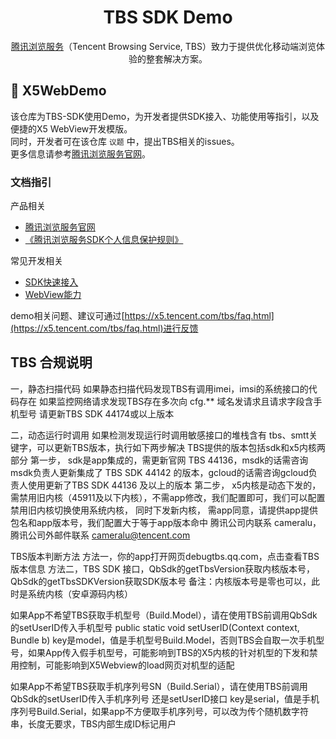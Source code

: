 <h1 align="center">TBS SDK Demo</h1>

<p align="center">
<a href="https://x5.tencent.com/">腾讯浏览服务</a>（Tencent Browsing Service, TBS）致力于提供优化移动端浏览体验的整套解决方案。
</p>

## 🌟 X5WebDemo

该仓库为TBS-SDK使用Demo，为开发者提供SDK接入、功能使用等指引，以及便捷的X5 WebView开发模版。  
同时，开发者可在该仓库 `议题` 中，提出TBS相关的issues。  
更多信息请参考[腾讯浏览服务官网](https://x5.tencent.com/)。

### 文档指引

产品相关
- [腾讯浏览服务官网](https://x5.tencent.com/)
- [《腾讯浏览服务SDK个人信息保护规则》](https://x5.tencent.com/docs/privacy.html)

常见开发相关
- [SDK快速接入](https://x5.tencent.com/docs/access.html)
- [WebView能力](https://docs.qq.com/doc/DSndPaG5SSkdDUmxZ)

demo相关问题、建议可通过[https://x5.tencent.com/tbs/faq.html](https://x5.tencent.com/tbs/faq.html)进行反馈

## TBS 合规说明

一，静态扫描代码
如果静态扫描代码发现TBS有调用imei，imsi的系统接口的代码存在
如果监控网络请求发现TBS存在多次向 cfg.** 域名发请求且请求字段含手机型号
请更新TBS SDK 44174或以上版本

二，动态运行时调用
如果检测发现运行时调用敏感接口的堆栈含有 tbs、smtt关键字，可以更新TBS版本，执行如下两步解决
TBS提供的版本包括sdk和x5内核两部分
第一步， sdk是app集成的，需更新官网 TBS 44136，msdk的话需咨询msdk负责人更新集成了 TBS SDK 44142 的版本，gcloud的话需咨询gcloud负责人使用更新了TBS SDK 44136 及以上的版本
第二步， x5内核是动态下发的，需禁用旧内核（45911及以下内核），不需app修改，我们配置即可，我们可以配置禁用旧内核切换使用系统内核， 同时下发新内核， 需app同意，请提供app提供包名和app版本号，我们配置大于等于app版本命中
腾讯公司内联系 cameralu，腾讯公司外邮件联系 cameralu@tencent.com

TBS版本判断方法
方法一，你的app打开网页debugtbs.qq.com，点击查看TBS版本信息
方法二，TBS SDK 接口，QbSdk的getTbsVersion获取内核版本号，QbSdk的getTbsSDKVersion获取SDK版本号
备注：内核版本号是零也可以，此时是系统内核（安卓源码内核）


如果App不希望TBS获取手机型号（Build.Model），请在使用TBS前调用QbSdk的setUserID传入手机型号
public static void setUserID(Context context, Bundle b)
key是model，值是手机型号Build.Model，否则TBS会自取一次手机型号，如果App传入假手机型号，可能影响到TBS的X5内核的针对机型的下发和禁用控制，可能影响到X5Webview的load网页对机型的适配

如果App不希望TBS获取手机序列号SN（Build.Serial），请在使用TBS前调用QbSdk的setUserID传入手机序列号
还是setUserID接口
key是serial，值是手机序列号Build.Serial，如果app不方便取手机序列号，可以改为传个随机数字符串，长度无要求，TBS内部生成ID标记用户
